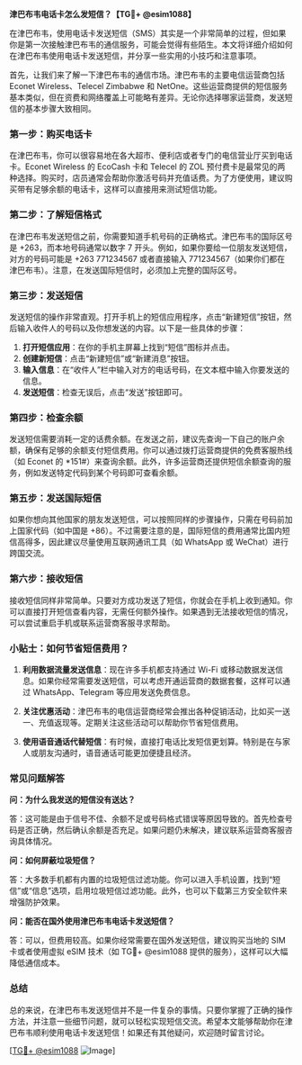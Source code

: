 **津巴布韦电话卡怎么发短信？【TG💪+ @esim1088】**

在津巴布韦，使用电话卡发送短信（SMS）其实是一个非常简单的过程，但如果你是第一次接触津巴布韦的通信服务，可能会觉得有些陌生。本文将详细介绍如何在津巴布韦使用电话卡发送短信，并分享一些实用的小技巧和注意事项。

首先，让我们来了解一下津巴布韦的通信市场。津巴布韦的主要电信运营商包括 Econet Wireless、Telecel Zimbabwe 和 NetOne。这些运营商提供的短信服务基本类似，但在资费和网络覆盖上可能略有差异。无论你选择哪家运营商，发送短信的基本步骤大致相同。

### **第一步：购买电话卡**

在津巴布韦，你可以很容易地在各大超市、便利店或者专门的电信营业厅买到电话卡。Econet Wireless 的 EcoCash 卡和 Telecel 的 ZOL 预付费卡是最常见的两种选择。购买时，店员通常会帮助你激活号码并充值话费。为了方便使用，建议购买带有足够余额的电话卡，这样可以直接用来测试短信功能。

### **第二步：了解短信格式**

在津巴布韦发送短信之前，你需要知道手机号码的正确格式。津巴布韦的国际区号是 +263，而本地号码通常以数字 7 开头。例如，如果你要给一位朋友发送短信，对方的号码可能是 +263 771234567 或者直接输入 771234567（如果你们都在津巴布韦）。注意，在发送国际短信时，必须加上完整的国际区号。

### **第三步：发送短信**

发送短信的操作非常直观。打开手机上的短信应用程序，点击“新建短信”按钮，然后输入收件人的号码以及你想发送的内容。以下是一些具体的步骤：

1. **打开短信应用**：在你的手机主屏幕上找到“短信”图标并点击。
2. **创建新短信**：点击“新建短信”或“新建消息”按钮。
3. **输入信息**：在“收件人”栏中输入对方的电话号码，在文本框中输入你要发送的信息。
4. **发送短信**：检查无误后，点击“发送”按钮即可。

### **第四步：检查余额**

发送短信需要消耗一定的话费余额。在发送之前，建议先查询一下自己的账户余额，确保有足够的余额支付短信费用。你可以通过拨打运营商提供的免费客服热线（如 Econet 的 *151#）来查询余额。此外，许多运营商还提供短信余额查询的服务，例如发送特定代码到某个号码即可查看余额。

### **第五步：发送国际短信**

如果你想向其他国家的朋友发送短信，可以按照同样的步骤操作，只需在号码前加上国家代码（如中国是 +86）。不过需要注意的是，国际短信的费用通常比国内短信高得多，因此建议尽量使用互联网通讯工具（如 WhatsApp 或 WeChat）进行跨国交流。

### **第六步：接收短信**

接收短信同样非常简单。只要对方成功发送了短信，你就会在手机上收到通知。你可以直接打开短信查看内容，无需任何额外操作。如果遇到无法接收短信的情况，可以尝试重启手机或联系运营商客服寻求帮助。

### **小贴士：如何节省短信费用？**

1. **利用数据流量发送信息**：现在许多手机都支持通过 Wi-Fi 或移动数据发送信息。如果你经常需要发送短信，可以考虑开通运营商的数据套餐，这样可以通过 WhatsApp、Telegram 等应用发送免费信息。
   
2. **关注优惠活动**：津巴布韦的电信运营商经常会推出各种促销活动，比如买一送一、充值返现等。定期关注这些活动可以帮助你节省短信费用。

3. **使用语音通话代替短信**：有时候，直接打电话比发短信更划算。特别是在与家人或朋友沟通时，语音通话可能更加便捷且经济。

### **常见问题解答**

**问：为什么我发送的短信没有送达？**

答：这可能是由于信号不佳、余额不足或号码格式错误等原因导致的。首先检查号码是否正确，然后确认余额是否充足。如果问题仍未解决，建议联系运营商客服咨询具体情况。

**问：如何屏蔽垃圾短信？**

答：大多数手机都有内置的垃圾短信过滤功能。你可以进入手机设置，找到“短信”或“信息”选项，启用垃圾短信过滤功能。此外，也可以下载第三方安全软件来增强防护效果。

**问：能否在国外使用津巴布韦电话卡发送短信？**

答：可以，但费用较高。如果你经常需要在国外发送短信，建议购买当地的 SIM 卡或者使用虚拟 eSIM 技术（如 TG💪+ @esim1088 提供的服务），这样可以大幅降低通信成本。

### **总结**

总的来说，在津巴布韦发送短信并不是一件复杂的事情。只要你掌握了正确的操作方法，并注意一些细节问题，就可以轻松实现短信交流。希望本文能够帮助你在津巴布韦顺利使用电话卡发送短信！如果还有其他疑问，欢迎随时留言讨论。

[[TG💪+ @esim1088](https://t.me/s/esim1088) ![Image](https://i.postimg.cc/4NQfJmqS/Snipaste-2025-05-13-00-14-12.png)]